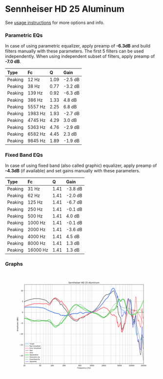# Sennheiser HD 25 Aluminum
See [usage instructions](https://github.com/jaakkopasanen/AutoEq#usage) for more options and info.

### Parametric EQs
In case of using parametric equalizer, apply preamp of **-6.3dB** and build filters manually
with these parameters. The first 5 filters can be used independently.
When using independent subset of filters, apply preamp of **-7.0 dB**.

| Type    | Fc      |    Q | Gain    |
|:--------|:--------|:-----|:--------|
| Peaking | 12 Hz   | 1.09 | -2.5 dB |
| Peaking | 38 Hz   | 0.77 | -3.2 dB |
| Peaking | 139 Hz  | 0.92 | -6.3 dB |
| Peaking | 386 Hz  | 1.33 | 4.8 dB  |
| Peaking | 5557 Hz | 2.25 | 6.8 dB  |
| Peaking | 1983 Hz | 1.93 | -2.7 dB |
| Peaking | 4745 Hz | 4.29 | 3.0 dB  |
| Peaking | 5363 Hz | 4.76 | -2.9 dB |
| Peaking | 6582 Hz | 4.45 | 2.3 dB  |
| Peaking | 9845 Hz | 1.89 | -1.9 dB |

### Fixed Band EQs
In case of using fixed band (also called graphic) equalizer, apply preamp of **-4.3dB**
(if available) and set gains manually with these parameters.

| Type    | Fc       |    Q | Gain    |
|:--------|:---------|:-----|:--------|
| Peaking | 31 Hz    | 1.41 | -3.8 dB |
| Peaking | 62 Hz    | 1.41 | -2.0 dB |
| Peaking | 125 Hz   | 1.41 | -6.7 dB |
| Peaking | 250 Hz   | 1.41 | -0.1 dB |
| Peaking | 500 Hz   | 1.41 | 4.0 dB  |
| Peaking | 1000 Hz  | 1.41 | -0.1 dB |
| Peaking | 2000 Hz  | 1.41 | -3.6 dB |
| Peaking | 4000 Hz  | 1.41 | 4.5 dB  |
| Peaking | 8000 Hz  | 1.41 | 1.3 dB  |
| Peaking | 16000 Hz | 1.41 | 1.3 dB  |

### Graphs
![](./Sennheiser%20HD%2025%20Aluminum.png)